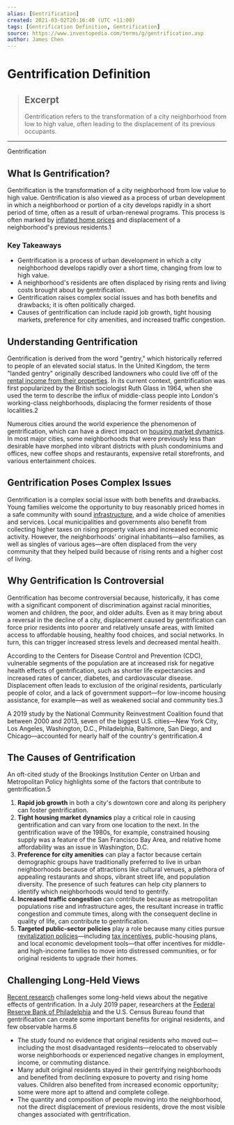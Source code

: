```yaml
---
alias: [Gentrification]
created: 2021-03-02T20:16:40 (UTC +11:00)
tags: [Gentrification Definition, Gentrification]
source: https://www.investopedia.com/terms/g/gentrification.asp
author: James Chen
---
```


# Gentrification Definition

> ## Excerpt
> Gentrification refers to the transformation of a city neighborhood from low to high value, often leading to the displacement of its previous occupants.

---

Gentrification
## What Is Gentrification?

Gentrification is the transformation of a city neighborhood from low value to high value. Gentrification is also viewed as a process of urban development in which a neighborhood or portion of a city develops rapidly in a short period of time, often as a result of urban-renewal programs. This process is often marked by [inflated home prices](https://www.investopedia.com/terms/h/housing_bubble.asp) and displacement of a neighborhood's previous residents.1

### Key Takeaways

-   Gentrification is a process of urban development in which a city neighborhood develops rapidly over a short time, changing from low to high value.
-   A neighborhood's residents are often displaced by rising rents and living costs brought about by gentrification.
-   Gentrification raises complex social issues and has both benefits and drawbacks; it is often politically charged.
-   Causes of gentrification can include rapid job growth, tight housing markets, preference for city amenities, and increased traffic congestion.

## Understanding Gentrification

Gentrification is derived from the word "gentry," which historically referred to people of an elevated social status. In the United Kingdom, the term "landed gentry" originally described landowners who could live off of the [rental income from their properties](https://www.investopedia.com/terms/i/income_property.asp). In its current context, gentrification was first popularized by the British sociologist Ruth Glass in 1964, when she used the term to describe the influx of middle-class people into London's working-class neighborhoods, displacing the former residents of those localities.2

Numerous cities around the world experience the phenomenon of gentrification, which can have a direct impact on [housing market dynamics](https://www.investopedia.com/articles/personal-finance/033015/top-us-housing-market-indicators.asp). In most major cities, some neighborhoods that were previously less than desirable have morphed into vibrant districts with plush condominiums and offices, new coffee shops and restaurants, expensive retail storefronts, and various entertainment choices.

## Gentrification Poses Complex Issues

Gentrification is a complex social issue with both benefits and drawbacks. Young families welcome the opportunity to buy reasonably priced homes in a safe community with sound [infrastructure](https://www.investopedia.com/terms/i/infrastructure.asp), and a wide choice of amenities and services. Local municipalities and governments also benefit from collecting higher taxes on rising property values and increased economic activity. However, the neighborhoods' original inhabitants—also families, as well as singles of various ages—are often displaced from the very community that they helped build because of rising rents and a higher cost of living.

## Why Gentrification Is Controversial

Gentrification has become controversial because, historically, it has come with a significant component of discrimination against racial minorities, women and children, the poor, and older adults. Even as it may bring about a reversal in the decline of a city, displacement caused by gentrification can force prior residents into poorer and relatively unsafe areas, with limited access to affordable housing, healthy food choices, and social networks. In turn, this can trigger increased stress levels and decreased mental health.

According to the Centers for Disease Control and Prevention (CDC), vulnerable segments of the population are at increased risk for negative health effects of gentrification, such as shorter life expectancies and increased rates of cancer, diabetes, and cardiovascular disease. Displacement often leads to exclusion of the original residents, particularly people of color, and a lack of government support—for low-income housing assistance, for example—as well as weakened social and community ties.3

A 2019 study by the National Community Reinvestment Coalition found that between 2000 and 2013, seven of the biggest U.S. cities—New York City, Los Angeles, Washington, D.C., Philadelphia, Baltimore, San Diego, and Chicago—accounted for nearly half of the country's gentrification.4

## The Causes of Gentrification

An oft-cited study of the Brookings Institution Center on Urban and Metropolitan Policy highlights some of the factors that contribute to gentrification.5

1.  **Rapid job growth** in both a city's downtown core and along its periphery can foster gentrification.
2.  **Tight housing market** **dynamics** play a critical role in causing gentrification and can vary from one location to the next. In the gentrification wave of the 1980s, for example, constrained housing supply was a feature of the San Francisco Bay Area, and relative home affordability was an issue in Washington, D.C.
3.  **Preference for city amenities** can play a factor because certain demographic groups have traditionally preferred to live in urban neighborhoods because of attractions like cultural venues, a plethora of appealing restaurants and shops, vibrant street life, and population diversity. The presence of such features can help city planners to identify which neighborhoods would tend to gentrify.
4.  **Increased traffic congestion** can contribute because as metropolitan populations rise and infrastructure ages, the resultant increase in traffic congestion and commute times, along with the consequent decline in quality of life, can contribute to gentrification.
6.  **Targeted public-sector policies** play a role because many cities pursue [revitalization policies](https://www.investopedia.com/terms/u/urban-development-act-of-1970.asp)—including [tax incentives](https://www.investopedia.com/terms/t/tax-break.asp), public-housing plans, and local economic development tools—that offer incentives for middle- and high-income families to move into distressed communities, or for original residents to upgrade their homes.

## Challenging Long-Held Views

[Recent research](https://www.washingtonpost.com/outlook/2019/04/08/yes-you-can-gentrify-neighborhood-without-pushing-out-poor-people/) challenges some long-held views about the negative effects of gentrification. In a July 2019 paper, researchers at the [Federal Reserve Bank of Philadelphia](https://www.investopedia.com/terms/f/federal-reserve-bank-of-philadelphia.asp) and the U.S. Census Bureau found that gentrification can create some important benefits for original residents, and few observable harms.6

-   The study found no evidence that original residents who moved out—including the most disadvantaged residents—relocated to observably worse neighborhoods or experienced negative changes in employment, income, or commuting distance.
-   Many adult original residents stayed in their gentrifying neighborhoods and benefited from declining exposure to poverty and rising home values. Children also benefited from increased economic opportunity; some were more apt to attend and complete college.
-   The quantity and composition of people moving into the neighborhood, not the direct displacement of previous residents, drove the most visible changes associated with gentrification.

